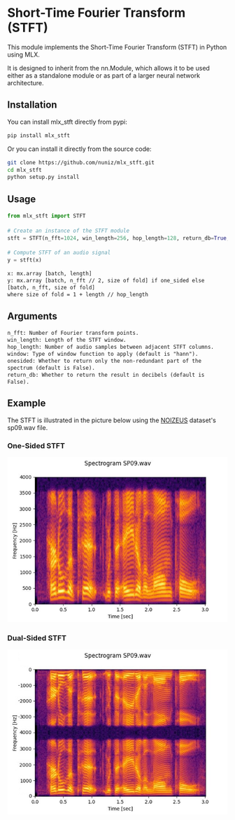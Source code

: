 # Short-Time Fourier Transform (STFT)

This module implements the Short-Time Fourier Transform (STFT) in Python using MLX.

It is designed to inherit from the nn.Module, which allows it to be used either as a standalone module or as part of a larger neural network architecture. 

## Installation
You can install mlx_stft directly from pypi:
```bash
pip install mlx_stft
```

Or you can install it directly from the source code:
```bash
git clone https://github.com/nuniz/mlx_stft.git
cd mlx_stft
python setup.py install
```

## Usage
```python
from mlx_stft import STFT

# Create an instance of the STFT module
stft = STFT(n_fft=1024, win_length=256, hop_length=128, return_db=True, onesided=True)

# Compute STFT of an audio signal
y = stft(x)
```

```
x: mx.array [batch, length]
y: mx.array [batch, n_fft // 2, size of fold] if one_sided else [batch, n_fft, size of fold]
where size of fold = 1 + length // hop_length
``` 

## Arguments
    n_fft: Number of Fourier transform points.
    win_length: Length of the STFT window.
    hop_length: Number of audio samples between adjacent STFT columns.
    window: Type of window function to apply (default is "hann").
    onesided: Whether to return only the non-redundant part of the spectrum (default is False).
    return_db: Whether to return the result in decibels (default is False).

## Example

The STFT is illustrated in the picture below using the [NOIZEUS](https://ecs.utdallas.edu/loizou/speech/noizeus/) dataset's sp09.wav file.

### One-Sided STFT
![one-sided stft](supplementary_material/one-sided.jpg)

### Dual-Sided STFT
![dual-sided stft](supplementary_material/dual-sided.jpg)

